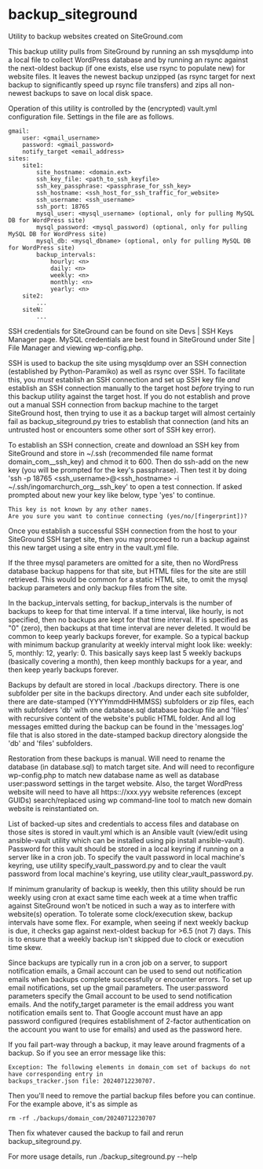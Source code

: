 # backup_siteground
Utility to backup websites created on SiteGround.com

This backup utility pulls from SiteGround by running an ssh mysqldump into a local file to collect WordPress database
and by running an rsync against the next-oldest backup (if one exists, else use rsync to populate new) for website
files.  It leaves the newest backup unzipped (as rsync target for next backup to significantly speed up rsync file
transfers) and zips all non-newest backups to save on local disk space.

Operation of this utility is controlled by the (encrypted) vault.yml configuration file.  Settings in the file are as
follows.

```
gmail:
    user: <gmail_username>
    password: <gmail_password>
    notify_target <email_address>
sites:
    site1:
        site_hostname: <domain.ext>
        ssh_key_file: <path_to_ssh_keyfile>
        ssh_key_passphrase: <passphrase_for_ssh_key>
        ssh_hostname: <ssh_host_for_ssh_traffic_for_website>
        ssh_username: <ssh_username>
        ssh_port: 18765
        mysql_user: <mysql_username> (optional, only for pulling MySQL DB for WordPress site)
        mysql_password: <mysql_password) (optional, only for pulling MySQL DB for WordPress site)
        mysql_db: <mysql_dbname> (optional, only for pulling MySQL DB for WordPress site)
        backup_intervals:
            hourly: <n>
            daily: <n>
            weekly: <n>
            monthly: <n>
            yearly: <n>
    site2:
        ...
    siteN:
        ...
```

SSH credentials for SiteGround can be found on site Devs | SSH Keys Manager page.  MySQL credentials are best found
in SiteGround under Site | File Manager and viewing wp-config.php.

SSH is used to backup the site using mysqldump over an SSH connection (established by Python-Paramiko) as well as rsync
over SSH.  To facilitate this, you *must* establish an SSH connection and set up SSH key file *and* establish an SSH
connection manually to the target host *before* trying to run this backup utility against the target host.  If you do
not establish and prove out a manual SSH connection from backup machine to the target SiteGround host, then trying to
use it as a backup target will almost certainly fail as backup_siteground.py tries to establish that connection (and
hits an untrusted host or encounters some other sort of SSH key error).

To establish an SSH connection, create and download an SSH key from SiteGround and store in ~/.ssh (recommended file
name format domain_com__ssh_key) and chmod it to 600.  Then do ssh-add on the new key (you will be prompted for the
key's passphrase).  Then test it by doing 'ssh -p 18765 <ssh_username>@<ssh_hostname> -i
~/.ssh/ingomarchurch_org__ssh_key' to open a test connection.  If asked prompted about new your key like below, type
'yes' to continue.

    This key is not known by any other names.
    Are you sure you want to continue connecting (yes/no/[fingerprint])?

Once you establish a successful SSH connection from the host to your SiteGround SSH target site, then you may proceed
to run a backup against this new target using a site entry in the vault.yml file.

If the three mysql parameters are omitted for a site, then no WordPress database backup happens for that site, but HTML
files for the site are still retrieved.  This would be common for a static HTML site, to omit the mysql backup
parameters and only backup files from the site.

In the backup_intervals setting, <n> for backup_intervals is the number of backups to keep for that time interval.  If
a time interval, like hourly, is not specified, then no backups are kept for that time interval.  If <n> is specified
as "0" (zero), then backups at that time interval are never deleted.  It would be common to keep yearly backups
forever, for example.  So a typical backup with minimum backup granularity at weekly interval might look like: weekly:
5, monthly: 12, yearly: 0.  This basically says keep last 5 weekly backups (basically covering a month), then keep
monthly backups for a year, and then keep yearly backups forever.

Backups by default are stored in local ./backups directory.  There is one subfolder per site in the backups directory.
And under each site subfolder, there are date-stamped (YYYYmmddHHMMSS) subfolders or zip files, each with subfolders
'db' with one database.sql database backup file and 'files' with recursive content of the website's public HTML folder.
And all log messages emitted during the backup can be found in the 'messages.log' file that is also stored in the
date-stamped backup directory alongside the 'db' and 'files' subfolders.

Restoration from these backups is manual.  Will need to rename the database (in database.sql) to match target site.
And will need to reconfigure wp-config.php to match new database name as well as database user:password settings in the
target website.  Also, the target WordPress website will need to have all https:://xxx.yyy website references (except
GUIDs) search/replaced using wp command-line tool to match new domain website is reinstantiated on.

List of backed-up sites and credentials to access files and database on those sites is stored in vault.yml which is an
Ansible vault (view/edit using ansible-vault utility which can be installed using pip install ansible-vault).  Password
for this vault should be stored in a local keyring if running on a server like in a cron job.  To specify the vault
password in local machine's keyring, use utility specify_vault_password.py and to clear the vault password from local
machine's keyring, use utility clear_vault_password.py.

If minimum granularity of backup is weekly, then this utility should be run weekly using cron at exact same time each
week at a time when traffic against SiteGround won't be noticed in such a way as to interfere with website(s)
operation.  To tolerate some clock/execution skew, backup intervals have some flex.  For example, when seeing if next
weekly backup is due, it checks gap against next-oldest backup for >6.5 (not 7) days.  This is to ensure that a weekly
backup isn't skipped due to clock or execution time skew.

Since backups are typically run in a cron job on a server, to support notification emails, a Gmail account can be used
to send out notification emails when backups complete successfully or encounter errors.  To set up email notifications,
set up the gmail parameters.  The user:password parameters specify the Gmail account to be used to send notification
emails.  And the notify_target parameter is the email address you want notification emails sent to.  That Google
account must have an app password configured (requires establishment of 2-factor authentication on the account you want
to use for emails) and used as the password here.

If you fail part-way through a backup, it may leave around fragments of a backup.  So if you see an error message
like this:

    Exception: The following elements in domain_com set of backups do not have corresponding entry in
    backups_tracker.json file: 20240712230707.

Then you'll need to remove the partial backup files before you can continue.  For the example above, it's as simple as

    rm -rf ./backups/domain_com/20240712230707

Then fix whatever caused the backup to fail and rerun backup_siteground.py.

For more usage details, run ./backup_siteground.py --help
